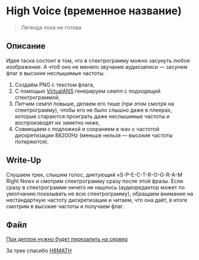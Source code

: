 High Voice (временное название)
======

> Легенда пока не готова

Описание
------

Идея таска состоит в том, что в спектрограмму можно засунуть любое изображение. А чтоб оно не меняло звучание аудиозаписи — засунем флаг в высокие неслышимые частоты.

1. Создаём PNG с текстом флага,
2. С помощью [VirtualANS](http://www.warmplace.ru/soft/ans/index_ru.php) генерируем семпл с подходящей спектрограммой,
3. Питчим семпл повыше, делаем его тише (при этом смотря на спектрограмму), чтобы его не было слышно даже в плеерах, которые стараются проиграть даже неслышимые частоты и воспроизводят их заметно ниже,
4. Совмещаем с подложкой и сохраняем в wav с частотой дискретизации 88200Hz (меньше нельзя — высокие частоты потеряются).

Write-Up
--------

Слушаем трек, слышим голос, диктующий «S-P-E-C-T-R-O-G-R-A-M Right Now» и смотрим спектрограмму сразу после этой фразы. Если сразу в спектрограмме ничего не нашлось (аудиоредактор может по умолчанию показывать не всю спектрограмму), обращаем внимание на нестандартную частоту дискретизации и читаем, что она даёт, в итоге смотрим в высокие частоты и получаем флаг.


Файл
-----

[При деплое нужно будет перезалить на сервер](https://dl.dropboxusercontent.com/u/49332879/synth.wav)


За трек спасибо [H8MATH](https://vk.com/h8math)
